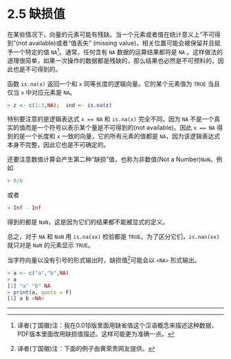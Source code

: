 # 2.5 缺损值

在某些情况下，向量的元素可能有残缺。当一个元素或者值在统计意义上“不可得到”(not available)或者“值丢失” (missing value)，相关位置可能会被保留并且赋予一个特定的值 `NA`[^1]。通常，任何含有 `NA` 数据的运算结果都将是 `NA` 。这样做法的道理很简单，如果一次操作的数据都是残缺的，那么结果也必然是不可预料的，因此也是不可得到的。

函数 `is.na(x)` 返回一个和 `x` 同等长度的逻辑向量。它的某个元素值为 `TRUE` 当且仅当 `x` 中对应元素是 `NA`。

```R
> z <- c(1:3,NA);  ind <- is.na(z)
```

特别要注意的是逻辑表达式 `x == NA` 和 `is.na(x)` 完全不同，因为 `NA` 不是一个真实的值而是一个符号以表示某个量是不可得到的(not available)。因此 `x == NA` 得到的是一个长度和 `x` 一致的向量，它的所有元素的值都是 `NA`，因为该逻辑表达式本身不完整，因此它也是不可确定的。

还要注意数值计算会产生第二种“缺损”值，也称为非数值(Not a Number)`NaN`。例如

```R
> 0/0
```

或者

```R
> Inf - Inf
```

得到的都是 `NaN`，这是因为它们的结果都不能被显式的定义。

总之，对于 `NA` 和 `NaN` 用 `is.na(xx)` 检验都是 `TRUE`。为了区分它们，`is.nan(xx)` 就只对是 `NaN` 的元素显示 `TRUE`。 

当字符向量以没有引号的形式输出时，缺损值[^2]可能会以 `<NA>` 形式输出。

```R
> a <- c("a","b",NA)
> a
[1] "a" "b" NA
> print(a, quote = F)
[1] a b <NA>
```

------

[^1]: 译者(丁国徽)注：我在0.01β版里面用缺省值这个汉语概念来描述这种数据，PDF版本里面改用缺损值描述。这样可能更为准确一点。
[^2]: 译者(丁国徽)注：下面的例子由黄荣贵网友提供。